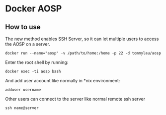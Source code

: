 # Docker AOSP

## How to use

The new method enables SSH Server, so it can let multiple users to access the AOSP on a server.

```
docker run --name="aosp" -v /path/to/home:/home -p 22 -d tommylau/aosp
```

Enter the root shell by running:

```
docker exec -ti aosp bash
```

And add user account like normally in *nix environment:

```
adduser username
```

Other users can connect to the server like normal remote ssh server

```
ssh name@server
```
